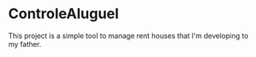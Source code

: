 # ControleAluguel

This project is a simple tool to manage rent houses that I'm developing to my father.
